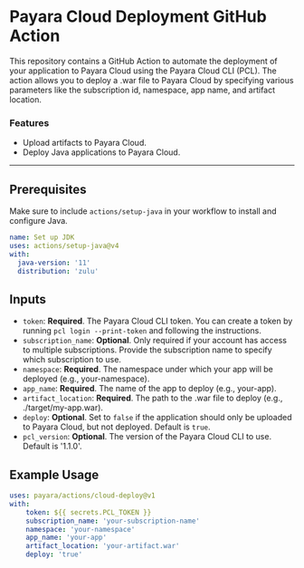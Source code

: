 # Payara Cloud Deployment GitHub Action

This repository contains a GitHub Action to automate the deployment of your application to Payara Cloud using the Payara Cloud CLI (PCL). The action allows you to deploy a .war file to Payara Cloud by specifying various parameters like the subscription id, namespace, app name, and artifact location.

### Features
- Upload artifacts to Payara Cloud.
- Deploy Java applications to Payara Cloud. 

---
## Prerequisites
Make sure to include `actions/setup-java` in your workflow to install and configure Java.

```yaml
name: Set up JDK
uses: actions/setup-java@v4
with:
  java-version: '11'
  distribution: 'zulu'
```

## Inputs

- `token`: **Required**. The Payara Cloud CLI token. You can create a token by running `pcl login --print-token` and following the instructions.
- `subscription_name`: **Optional**. Only required if your account has access to multiple subscriptions. Provide the subscription name to specify which subscription to use.
- `namespace`: **Required**. The namespace under which your app will be deployed (e.g., your-namespace). 
- `app_name`: **Required**. The name of the app to deploy (e.g., your-app). 
- `artifact_location`: **Required**. The path to the .war file to deploy (e.g., ./target/my-app.war).
- `deploy`: **Optional**. Set to `false` if the application should only be uploaded to Payara Cloud, but not deployed. Default is `true`.
- `pcl_version`: **Optional**. The version of the Payara Cloud CLI to use. Default is '1.1.0'.

## Example Usage

```yaml
uses: payara/actions/cloud-deploy@v1
with:
    token: ${{ secrets.PCL_TOKEN }}
    subscription_name: 'your-subscription-name'
    namespace: 'your-namespace'
    app_name: 'your-app'
    artifact_location: 'your-artifact.war'
    deploy: 'true'
```
